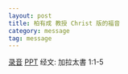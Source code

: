 ```yaml
---
layout: post
title: 柏有成 教授 Christ 版的福音
category: message
tag: message
---
```


[录音](https://drive.google.com/open?id=1nrUx4fivm5eeuocCLKTDkvFuEPGzdJN8) [PPT](https://drive.google.com/open?id=1NImsOJ8f2yQjgie0V9JzVnCxV9-EYGrk) 经文: 加拉太書 1:1-5
